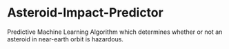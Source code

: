# Asteroid-Impact-Predictor
Predictive Machine Learning Algorithm which determines whether or not an asteroid in near-earth orbit is hazardous.
